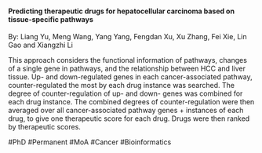 #### Predicting therapeutic drugs for hepatocellular carcinoma based on tissue-specific pathways
By: Liang Yu, Meng Wang, Yang Yang, Fengdan Xu, Xu Zhang, Fei Xie, Lin Gao and Xiangzhi Li

This approach considers the functional information of pathways, changes of a single gene in pathways, and the relationship between HCC and liver tissue. Up- and down-regulated genes in each cancer-associated pathway, counter-regulated the most by each drug instance was searched. The degree of counter-regulation of up- and down- genes was combined for each drug instance. The combined degrees of counter-regulation were then averaged over all cancer-associated pathway genes + instances of each drug, to give one therapeutic score for each drug. Drugs were then ranked by therapeutic scores.





#PhD #Permanent  #MoA #Cancer #Bioinformatics 